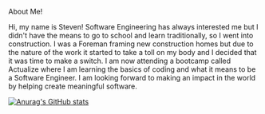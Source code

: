 About Me! 

Hi, my name is Steven! Software Engineering has always interested me but I didn't have the means to go to school and learn traditionally, so I went into construction. I was a Foreman framing new construction homes but due to the nature of the work it started to take a toll on my body and I decided that it was time to make a switch. I am now attending a bootcamp called Actualize where I am learning the basics of coding and what it means to be a Software Engineer. I am looking forward to making an impact in the world by helping create meaningful software.






[![Anurag's GitHub stats](https://github-readme-stats.vercel.app/api?username=stevenmetz)](https://github.com/anuraghazra/github-readme-stats)
<!--
**StevenMetz/StevenMetz** is a ✨ _special_ ✨ repository because its `README.md` (this file) appears on your GitHub profile.

Here are some ideas to get you started:

- 🔭 I’m currently working on ...
- 🌱 I’m currently learning ...
- 👯 I’m looking to collaborate on ...
- 🤔 I’m looking for help with ...
- 💬 Ask me about ...
- 📫 How to reach me: ...
- 😄 Pronouns: ...
- ⚡ Fun fact: ...
-->
